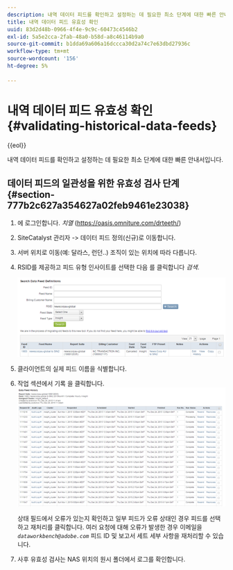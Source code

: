 ```yaml
---
description: 내역 데이터 피드를 확인하고 설정하는 데 필요한 최소 단계에 대한 빠른 안내서입니다.
title: 내역 데이터 피드 유효성 확인
uuid: 83d2d48b-0966-4f4e-9c9c-60473c4546b2
exl-id: 5a5e2cca-2fab-48a0-b58d-a8c46114b9a0
source-git-commit: b1dda69a606a16dccca30d2a74c7e63dbd27936c
workflow-type: tm+mt
source-wordcount: '156'
ht-degree: 5%

---
```


# 내역 데이터 피드 유효성 확인{#validating-historical-data-feeds}

{{eol}}

내역 데이터 피드를 확인하고 설정하는 데 필요한 최소 단계에 대한 빠른 안내서입니다.

## 데이터 피드의 일관성을 위한 유효성 검사 단계 {#section-777b2c627a354627a02feb9461e23038}

1. 에 로그인합니다. *치열* (https://oasis.omniture.com/drteeth/)
1. SiteCatalyst 관리자 -> 데이터 피드 정의(신규)로 이동합니다.
1. 서버 위치로 이동(예: 달라스, 런던..) 조직이 있는 위치에 따라 다릅니다.
1. RSID를 제공하고 피드 유형 인사이트를 선택한 다음 를 클릭합니다 *검색*.

   ![](assets/dwb_impl_historical.png)

1. 클라이언트의 실제 피드 이름을 식별합니다.
1. 작업 섹션에서 기록 을 클릭합니다. ![](assets/dwb_impl_historical1.png)

   상태 필드에서 오류가 있는지 확인하고 일부 피드가 오류 상태인 경우 피드를 선택하고 재처리를 클릭합니다. 여러 요청에 대해 오류가 발생한 경우 이메일을 *`dataworkbench@adobe.com`* 피드 ID 및 보고서 세트 세부 사항을 재처리할 수 있습니다.

1. 사후 유효성 검사는 NAS 위치의 원시 폴더에서 로그를 확인합니다.
